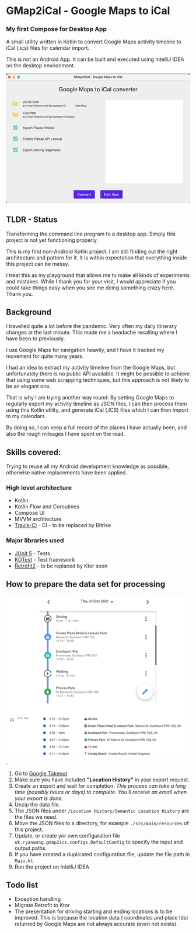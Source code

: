 # GMap2iCal - Google Maps to iCal
### My first Compose for Desktop App

A small utility written in Kotlin to convert Google Maps activity timeline to iCal (.ics) files for calendar import.

This is not an Android App. It can be built and executed using IntelliJ IDEA on the desktop environment.

<div style="text-align:center"><img src="screenshot-220721.png" /></div>

## TLDR - Status

Transforming the command line program to a desktop app. Simply this project is not yet functioning properly.

This is my first non-Android Kotlin project. I am still finding out the right architecture and pattern for it.
It is within expectation that everything inside this project can be messy.

I treat this as my playground that allows me to make all kinds of experiments and mistakes. While I thank you for your visit, I would appreciate if you could take things easy when you see me doing something crazy here. Thank you. 

## Background

I travelled quite a lot before the pandemic. Very often my daily itinerary changes at the last minute. This made me a
headache recalling where I have been to previously.

I use Google Maps for navigation heavily, and I have it tracked my movement for quite many years.

I had an idea to extract my activity timeline from the Google Maps, but unfortunately there is no public API available.
It might be possible to achieve that using some web scrapping techniques, but this approach is not likely to be an
elegant one.

That is why I am trying another way round: By setting Google Maps to regularly export my activity timeline as JSON
files, I can then process them using this Kotlin utility, and generate iCal (.ICS) files which I can then import to my
calendars.

By doing so, I can keep a full record of the places I have actually been, and also the rough mileages I have spent on
the road.

## Skills covered:

Trying to reuse all my Android development knowledge as possible, otherwise native replacements have been applied.

### High level architecture

* Kotlin
* Kotlin Flow and Coroutines
* Compose UI
* MVVM architecture
* [Travis-CI](https://travis-ci.org/) - CI - to be replaced by Bitrise

### Major libraries used

* [JUnit 5](https://github.com/junit-team/junit5) - Tests
* [KOTest](https://kotest.io/) - Test framework
* [Retrofit2](https://square.github.io/retrofit/) - to be replaced by Ktor soon

## How to prepare the data set for processing

<div style="text-align:center"><img src="preview.png" /></div>.

1. Go to [Google Takeout](https://takeout.google.com/)
2. Make sure you have included **"Location History"** in your export request.
3. Create an export and wait for completion. _This process can take a long time (possibly hours or days) to complete.
   You'll receive an email when your export is done._
4. Unzip the data file.
5. The JSON files under `/Location History/Semantic Location History` are the files we need.
6. Move the JSON files to a directory, for example `./src/main/resources` of this project.
7. Update, or create yor own configuration file `uk.ryanwong.gmap2ics.configs.DefaultConfig` to specify the input and
   output paths.
8. If you have created a duplicated configuration file, update the file path in `Main.kt`
9. Run the project on IntelliJ IDEA

## Todo list

- Exception handling
- Migrate Retrofit to Ktor
- The presentation for driving starting and ending locations is to be improved. This is because the location data (
  coordinates and place Ids) returned by Google Maps are not always accurate (even not exists).
